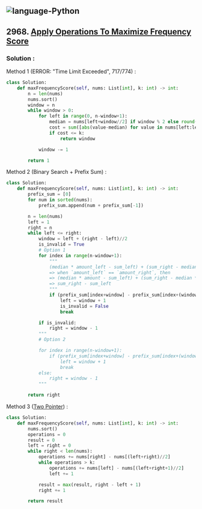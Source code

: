 ![language-Python](https://img.shields.io/badge/%20-Python-ffd43b?style=for-the-badge&logo=PYTHON)
---

## 2968. [Apply Operations To Maximize Frequency Score](https://leetcode.com/problems/apply-operations-to-maximize-frequency-score)

### Solution :

Method 1 (ERROR: "Time Limit Exceeded", 717/774) :
```python
class Solution:
    def maxFrequencyScore(self, nums: List[int], k: int) -> int:
        n = len(nums)
        nums.sort()
        window = n
        while window > 0:
            for left in range(0, n-window+1):
                median = nums[left+window//2] if window % 2 else round((nums[left+window//2]+nums[left-1+window//2])/2)
                cost = sum([abs(value-median) for value in nums[left:left+window]])
                if cost <= k:
                    return window

            window -= 1

        return 1
```

Method 2 (Binary Search + Prefix Sum) :
```python
class Solution:
    def maxFrequencyScore(self, nums: List[int], k: int) -> int:
        prefix_sum = [0]
        for num in sorted(nums):
            prefix_sum.append(num + prefix_sum[-1])

        n = len(nums)
        left = 1
        right = n
        while left <= right:
            window = left + (right - left)//2
            is_invalid = True
            # Option 1
            for index in range(n-window+1):
                """
                (median * amount_left - sum_left) + (sum_right - median * amount_right)
                => when `amount_left` == `amount_right`, then
                => (median * amount - sum_left) + (sum_right - median * amount)
                => sum_right - sum_left
                """
                if (prefix_sum[index+window] - prefix_sum[index+(window+1)//2]) - (prefix_sum[index+window//2] - prefix_sum[index]) <= k:
                    left = window + 1
                    is_invalid = False
                    break

            if is_invalid:
                right = window - 1
            """
            # Option 2

            for index in range(n-window+1):
                if (prefix_sum[index+window] - prefix_sum[index+(window+1)//2]) - (prefix_sum[index+window//2] - prefix_sum[index]) <= k:
                    left = window + 1
                    break
            else:
                right = window - 1
            """

        return right
```

Method 3 ([Two Pointer](https://leetcode.com/problems/apply-operations-to-maximize-frequency-score/solutions/4419252/explained-with-dry-run-very-simple-easy-to-understand)) :
```python
class Solution:
    def maxFrequencyScore(self, nums: List[int], k: int) -> int:
        nums.sort()
        operations = 0
        result = 0
        left = right = 0
        while right < len(nums):
            operations += nums[right] - nums[(left+right)//2]
            while operations > k:
                operations += nums[left] - nums[(left+right+1)//2]
                left += 1

            result = max(result, right - left + 1)
            right += 1

        return result
```
